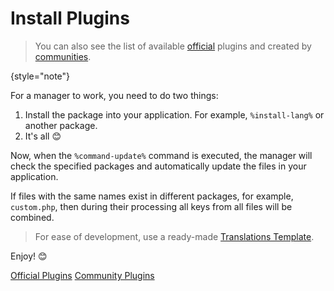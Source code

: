 # Install Plugins

> You can also see the list of available [official](plugins-official.md) plugins and created
> by [communities](plugins-community.md).
>
{style="note"}

For a manager to work, you need to do two things:

1. Install the package into your application. For example, `%install-lang%` or another package.
2. It's all 😊

Now, when the `%command-update%` command is executed, the manager will check the specified packages and
automatically update the files in your application.

If files with the same names exist in different packages, for example, `custom.php`, then during their processing all
keys from all files will be combined.

> For ease of development, use a ready-made
> [Translations Template](https://github.com/Laravel-Lang/translations-template).

Enjoy! 😊

<seealso style="cards">
    <category ref="plugins-lists">
        <a href="plugins-official.md">Official Plugins</a>
        <a href="plugins-community.md">Community Plugins</a>
    </category>
</seealso>
